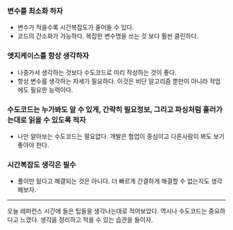 ### 변수를 최소화 하자
- 변수가 적을수록 시간복잡도가 줄어들 수 있다.
- 코드의 간소화가 가능하다. 복잡한 변수명을 쓰는 것 보다 훨씬 클린하다.

### 엣지케이스를 항상 생각하자
- 나중가서 생각하는 것보다 수도코드로 미리 작성하는 것이 좋다.
- 항상 변수를 생각하는 자세가 필요하다. 이것은 비단 알고리즘 뿐만이 아니라 작업에도 필요한 능력이다.

### 수도코드는 누가봐도 알 수 있게, 간략히 필요정보, 그리고 파싱처럼 흘러가는대로 읽을 수 있도록 적자
- 나만 알아보는 수도코드는 필요없다. 개발은 협업이 중심이고 다른사람이 봐도 보기 좋아야 한다.

### 시간복잡도 생각은 필수
- 풀이만 됬다고 해결되는 것은 아니다. 더 빠르게 간결하게 해결할 수 없는지도 생각해보자.



- - -

오늘 레퍼런스 시간에 들은 팁들을 생각나는대로 적어보았다. 역시나 수도코드는 중요하다고 느꼈다. 
생각을 정리하고 적을 수 있는 습관을 들이자. 
